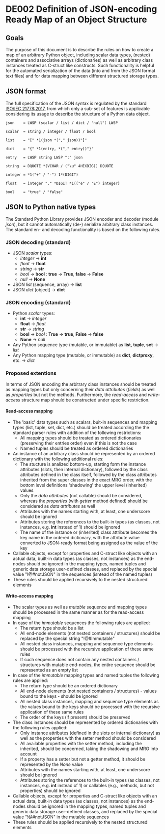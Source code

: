 # DE002 Definition of JSON-encoding Ready Map of an Object Structure

## Goals

The purpose of this document is to describe the rules on how to create a map of an arbitrary Python object, including scalar data types, (nested) containers and associative arrays (dictionaries) as well as arbitrary class instances treated as C-struct like constructs. Such functionality is helpful for the automated serialization of the data (into and from the JSON format text files) and for data mapping between different structured storage types.

## JSON format

The full specification of the JSON syntax is regulated by the standard [ISO/IEC 21778:2017](https://www.iso.org/standard/71616.html), from which only a sub-set of features is applicable considering its usage to describe the structure of a Python data object.

```abnf
json    = LWSP (scalar / list / dict / "null") LWSP

scalar  = string / integer / float / bool

list    = "[" *1(json *("," json))"]"

dict    = "{" *1(entry, *("," entry))"}"

entry   = LWSP string LWSP ":" json

string  = DQUOTE *(VCHAR / ("\u" 4HEXDIG)) DQUOTE

integer = *1("+" / "-") 1*(DIGIT)

float   = integer "." *DIGIT *1(("e" / "E") integer)

bool    = "true" / "false"
```

## JSON to Python native types

The Standard Python Library provides JSON encoder and decoder (module *json*), but it cannot automatically (de-) serialize arbitrary class instances. The standard en- and decoding functionality is based on the following rules.

### JSON decoding (standard)

* JSON *scalar* types:
  * *integer* -> **int**
  * *float* -> **float**
  * *string* -> **str**
  * *bool* -> **bool** : **true** -> **True**, **false** -> **False**
  * *null* -> **None**
* JSON *list* (sequence, array) -> **list**
* JSON *dict* (object) -> **dict**

### JSON encoding (standard)

* Python *scalar* types:
  * **int** -> *integer*
  * **float** -> *float*
  * **str** -> *string*
  * **bool** -> *bool* : **True** -> **true**, **False** -> **false**
  * **None** -> *null*
* Any Python sequence type (mutable, or immutable) as **list**, **tuple**, **set** -> *list*
* Any Python mapping type (mutable, or immutable) as **dict**, **dictproxy**, etc. -> *dict*

### Proposed extentions

In terms of JSON encoding the arbitrary class instances should be treated as mapping types but only concerning their *data attributes* (*fields*) as well as *properties* but not the methods. Furthermore, the *read-access* and *write-access* structure map should be constructed under specific restriction.

#### Read-access mapping

* The 'basic' data types such as scalars, buit-in sequences and mapping types (list, tuple, set, dict, etc.) should be treated according the the standard parser rules with addition of the following restrictions:
  * All mapping types should be treated as ordered dictionaries (preserving their entries order) even if this is not the case
  * Named tuples should be treated as ordered dictionaries
* An instance of an arbitrary class should be represented by an ordered dictionary with the following additional rules:
  * The stucture is analized bottom-up, starting form the instance attributes (slots, then internal dictionary), followed by the class attributes defined in the class itself, followed by the class attributes inherited from the super classes in the exact MRO order, with the bottom level definitions 'shadowing' the upper level (inherited) values
  * Only the *data attributes* (not callable) should be considered, whereas the *properties* (with *getter* method defined) should be considered as *data attributes* as well
  * Attributes with the names starting with, at least, one underscore should be ignored
  * Attributes storing the references to the built-in types (as classes, not instances, e.g. **int** instead of 1) should be ignored
  * The name of the instance or (inherited) class attribute becomes the key name in the ordered dictionary, with the attribute value converted to JSON-ready format being assigned as the value of the key
* Callable objects, except for properties and C-struct like objects with an actual data, built-in data types (as classes, not instances) as the end-nodes should be ignored in the mapping types, named tuples and generic data storage user-defined classes, and replaced by the special value "!@#notJSON" in the sequences (isntead of the named tuples)
* These rules should be applied recursively to the nested structured elements

#### Write-access mapping

* The scalar types as well as *mutable* sequence and mapping types should be processed in the same manner as for the read-access mapping
* In case of the *immutable* sequences the following rules are applied:
  * The return type should be a list
  * All end-node elements (not nested containers / structures) should be replaced by the special string "!@#immutable"
  * All nested class instances, mapping and sequence type elements should be processed with the recursive application of these same rules
  * If such sequence does not contain any nested containers / structures with mutable end-nodes, the entire sequence should be represented as an empty list
* In case of the *immutable* mapping types and named tuples the following rules are applied:
  * The return type should be an ordered dictionary
  * All end-node elements (not nested containers / structures) - values bound to the keys - should be ignored
  * All nested class instances, mapping and sequence type elements as the values bound to the keys should be processed with the recursive application of these same rules
  * The order of the keys (if present) should be preserved
* The class instances should be represented by ordered dictionaries with the following rules applied:
  * Only instance attributes (defined in the slots or internal dictionary) as well as the properties with the setter method should be considered
  * All available properties with the setter method, including the inherited, should be concerned, taking the shadowing and MRO into account
  * If a property has a setter but not a getter method, it should be represented by the *None* value
  * Attributes with the names starting with, at least, one underscore should be ignored
  * Attributes storing the references to the built-in types (as classes, not instances, e.g. **int** instead of 1) or callables (e.g., methods, but not properties) should be ignored
* Callable objects, except for properties and C-struct like objects with an actual data, built-in data types (as classes, not instances) as the end-nodes should be ignored in the mapping types, named tuples and generic data storage user-defined classes, and replaced by the special value "!@#notJSON" in the mutable sequences
* These rules should be applied recursively to the nested structured elements
